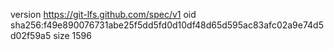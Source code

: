 version https://git-lfs.github.com/spec/v1
oid sha256:f49e890076731abe25f5dd5fd0d10df48d65d595ac83afc02a9e74d5d02f59a5
size 1596
